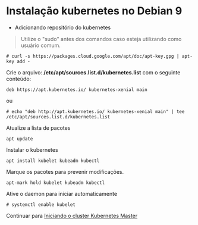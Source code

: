 # Instalação kubernetes no Debian 9

- Adicionando repositório do kubernetes

> Utilize o "sudo" antes dos comandos caso esteja utilizando como usuário comum.
```
# curl -s https://packages.cloud.google.com/apt/doc/apt-key.gpg | apt-key add -
```

Crie o arquivo: **/etc/apt/sources.list.d/kubernetes.list** com o seguinte conteúdo:
```
deb https://apt.kubernetes.io/ kubernetes-xenial main
```
ou
```
# echo "deb http://apt.kubernetes.io/ kubernetes-xenial main" | tee /etc/apt/sources.list.d/kubernetes.list
```

Atualize a lista de pacotes
```
apt update
```

Instalar o kubernetes
```
apt install kubelet kubeadm kubectl
```

Marque os pacotes para prevenir modificações.
```
apt-mark hold kubelet kubeadm kubectl
```

Ative o daemon para iniciar automaticamente
```
# systemctl enable kubelet
```

Continuar para [Iniciando o cluster Kubernetes Master](initialize_master.md)